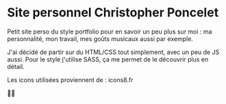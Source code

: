 # Site personnel Christopher Poncelet

Petit site perso du style portfolio pour en savoir un peu plus sur moi : ma personnalité, mon travail, mes goûts musicaux aussi par exemple.

J'ai décidé de partir sur du HTML/CSS tout simplement, avec un peu de JS aussi. Pour le style j'utilise SASS, ça me permet de le découvrir plus en détail.

Les icons utilisées proviennent de : icons8.fr

🤘🚀